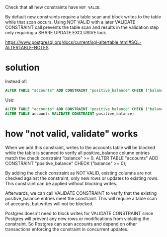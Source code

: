 Check that all new constraints have `NOT VALID`.

By default new constraints require a table scan and block writes to the table while that scan occurs. Using NOT VALID with a later VALIDATE CONSTRAINT call prevents the table scan and results in the validation step only requiring a SHARE UPDATE EXCLUSIVE lock.

https://www.postgresql.org/docs/current/sql-altertable.html#SQL-ALTERTABLE-NOTES

# solution

Instead of:
```sql
ALTER TABLE "accounts" ADD CONSTRAINT "positive_balance" CHECK ("balance" >= 0);
```

Use:
```sql
ALTER TABLE "accounts" ADD CONSTRAINT "positive_balance" CHECK ("balance" >= 0) NOT VALID;
ALTER TABLE accounts VALIDATE CONSTRAINT positive_balance;
```

# how "not valid, validate" works

When we add this constraint, writes to the accounts table will be blocked while the table is scanned to verify all positive_balance column entries match the check constraint "balance" >= 0.
ALTER TABLE "accounts" ADD CONSTRAINT "positive_balance" CHECK ("balance" >= 0);

By adding the check constraint as NOT VALID, existing columns are not checked against the constraint, only new rows or updates to existing rows. This constraint can be applied without blocking writes.

Afterwards, we can call VALIDATE CONSTRAINT to verify that the existing positive_balance entries meet the constraint. This will require a table scan of accounts, but writes will not be blocked.

Postgres doesn't need to block writes for VALIDATE CONSTRAINT since Postgres will prevent any new rows or modifications from violating the constraint. So Postgres can scan accounts and depend on other transactions enforcing the constraint in concurrent updates.
